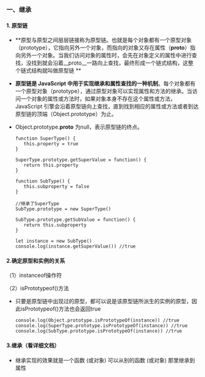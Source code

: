 ### 一、继承 ###

#### 1. 原型链

- **原型与原型之间层层链接称为原型链。也就是每个对象都有一个原型对象（prototype），它指向另外一个对象，而指向的对象又存在属性（__proto__）指向另外一个对象。当我们访问对象的属性时，会先在对象定义的属性中进行查找，没找到就会沿着__proto__一路向上查找，最终形成一个链式结构，这整个链式结构就叫做原型链 **

- **原型链是 JavaScript 中用于实现继承和属性查找的一种机制**。每个对象都有一个原型对象（prototype），通过原型对象可以实现属性和方法的继承。当访问一个对象的属性或方法时，如果对象本身不存在这个属性或方法，JavaScript 引擎会沿着原型链向上查找，直到找到相应的属性或方法或者到达原型链的顶端（Object.prototype）为止。

- Object.prototype.__proto__ 为null，表示原型链的终点。

      function SuperType() {
         this.property = true
      }
      
      SuperType.prototype.getSuperValue = function() {
         return this.property
      }
      
      function SubType() {
         this.subproperty = false
      }
      
      //继承了SuperType
      SubType.prototype = new SuperType()
      
      SubType.prototype.getSubValue = function() {
         return this.subproperty
      }
        
      let instance = new SubType()
      console.log(instance.getSuperValue()) //true

#### 2.确定原型和实例的关系

（1）instanceof操作符

（2）isPrototypeof()方法

  - 只要是原型链中出现过的原型，都可以说是该原型链所派生的实例的原型，因此isPrototypeof()方法也会返回true

    ```
    console.log(Object.prototype.isPrototypeOf(instance)) //true
    console.log(SuperType.prototype.isPrototypeOf(instance)) //true
    console.log(SubType.prototype.isPrototypeOf(instance)) //true
    ```

#### 3.继承（看详细文档）

- 继承实现的效果就是一个函数 (或对象) 可以从别的函数 (或对象) 那里继承到属性